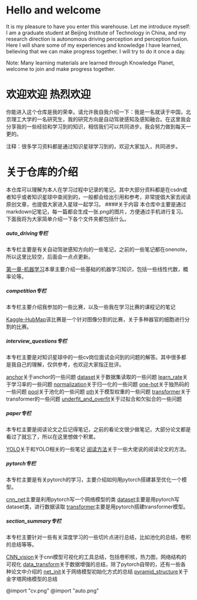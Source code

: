 # Hello and welcome
It is my pleasure to have you enter this warehouse. Let me introduce myself: I am a graduate student at Beijing Institute of Technology in China, and my research direction is autonomous driving perception and perception fusion. Here I will share some of my experiences and knowledge I have learned, believing that we can make progress together. I will try to do it once a day.

Note: Many learning materials are learned through Knowledge Planet, welcome to join and make progress together.

# 欢迎欢迎 热烈欢迎
你能进入这个仓库是我的荣幸。请允许我自我介绍一下：我是一名就读于中国，北京理工大学的一名研究生，我的研究方向是自动驾驶感知及感知融合。在这里我会分享我的一些经验和学习到的知识，相信我们可以共同进步。我会努力做到每天一更的。


注释：很多学习资料都是通过知识星球学习到的，欢迎大家加入，共同进步。


# 关于仓库的介绍
本仓库可以理解为本人在学习过程中记录的笔记。其中大部分资料都是在csdn或者知乎或者知识星球中查阅到的，一般都会给出引用和参考，非常提倡大家去阅读原创文章，也提倡大家进入星球一起学习。
####关于内容
本仓库中主要是通过markdown记笔记，每一篇都会生成一张.png的图片，方便通过手机进行复习。下面我将为大家简单介绍一下各个文件夹都包括什么。


##### auto_driving专栏
本专栏主要是有关自动驾驶感知方向的一些笔记，之前的一些笔记都在onenote，所以这里比较空，后面会一点点更新。

[第一章-机器学习](auto_driving专栏/第一章.md)本章主要介绍一些基础的机器学习知识，包括一些线性代数，概率论等。


##### competition专栏
本专栏主要介绍我参加的一些比赛，以及一些我在学习比赛的课程记的笔记

[Kaggle-HubMap](competition专栏/HuBMAP/Match_summary.md)该比赛是一个针对图像分割的比赛，关于多种器官的细胞进行分割的比赛。


##### interview_questions专栏
本专栏主要是对知识星球中的一些cv岗位面试会问到的问题的解答。其中很多都是我自己的理解，仅供参考，也欢迎大家指正批评。

[anchor](interview_questions专栏/anchor/第六题.md)关于anchor的一些问题
[dataset](interview_questions专栏/dataset/第一题.md)关于数据集读取的一些问题
[learn_rate](interview_questions专栏/learn_rate/第三题.md)关于学习率的一些问题
[normalization](interview_questions专栏/normalization/第七题.md)关于归一化的一些问题
[one-hot](interview_questions专栏/one-hot/第九题.md)关于独热码的一些问题
[pool](interview_questions专栏/pool/第二题.md)关于池化的一些问题
[pth](interview_questions专栏/pth/第四题.md)关于模型权重的一些问题
[transformer](interview_questions专栏/transformer/第五题.md)关于transformer的一些问题
[underfit_and_overfit](interview_questions专栏/underfit_and_overfitting/第八题.md)关于过拟合和欠拟合的一些问题

##### paper专栏
本专栏主要是阅读论文之后记得笔记，之前的看论文很少做笔记，大部分论文都是看过了就忘了，所以在这里想做个积累。

[YOLO](paper专栏/YOLO/yolo.md)关于和YOLO相关的一些笔记
[阅读方法](paper专栏/method.md)关于一些大佬说的阅读论文的方法。

##### pytorch专栏
本专栏主要是有关pytorch的学习，主要介绍如何用pytorch搭建甚至优化一个模型。

[cnn_net](pytorch专栏/cnn_net.md)主要是利用pytorch写一个网络模型的类
[dataset](pytorch专栏/dataset.md)主要是用pytorch写dataset类，进行数据读取
[transformer](pytorch专栏/transformer.md)主要是用pytorch搭建transformer模型。


##### section_summary专栏
本专栏主要针对一些有关深度学习的一些切片点进行总结，比如池化的总结，卷积的总结等等。

[CNN_vision](section_summary专栏/CNN_vision/神经网络可视化工具.md)关于cnn模型可视化的工具总结，包括卷积核，热力图，网络结构的可视化
[data_transform](section_summary专栏/data_transform/11.md)关于数据增强的总结，除了pytorch自带的，还有一些各种论文中介绍的
[net_init](section_summary专栏/net_init/init.md)关于网络模型初始化方式的总结
[pyramid_structure](section_summary专栏/pyramid_structure/金字塔结构.md)关于金字塔网络模型的总结

@import "cv.png"
@import "auto.png"